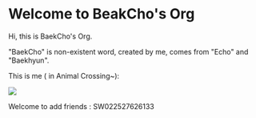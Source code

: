# Welcome to BeakCho's Org

Hi, this is BaekCho's Org.

"BaekCho"  is non-existent word, created by me, comes from "Echo" and "Baekhyun". 

This is me ( in Animal Crossing~):

![](F:\动森相册\05\08\2020050810403800-02CB906EA538A35643C1E1484C4B947D.jpg)

Welcome to add friends :  SW022527626133